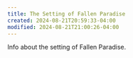 ```yaml
---
title: The Setting of Fallen Paradise
created: 2024-08-21T20:59:33-04:00
modified: 2024-08-21T21:00:26-04:00
---
```

Info about the setting of Fallen Paradise.